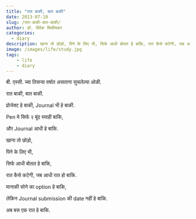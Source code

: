 ```yaml
---
title: "रात बाकी, बात बाकी"
date: 2013-07-10
slug: /रात-बाकी-बात-बाकी/
author: डॉ. विवेक शिळीमकर
categories:
  - diary
description: खाना तो छोड़ो, पिने के लिए भी, सिर्फ आधी बोतल हे बाकि, रात कैसे कटेगी, जब आधी रात हो बाकि.
image: /images/life/study.jpg
tags:
    - life
    - diary
---
```


बी. एस्सी. च्या तिसऱ्या वर्षात असताना सुचलेल्या ओळी.

रात बाकी, बात बाकी.

प्रोजेक्ट हे बाकी, Journal भी हे बाकी.

Pen मे सिर्फ २ बूंद स्याही बाकि,

और Journal आधी हे बाकि.

खाना तो छोड़ो,

पिने के लिए भी,

सिर्फ आधी बोतल हे बाकि,

रात कैसे कटेगी, जब आधी रात हो बाकि.

मानाकी सोने का option हे बाकि,

लेकिन Journal submission की date नहीं हे बाकि. 

अब बस एक रात हे बाकि.